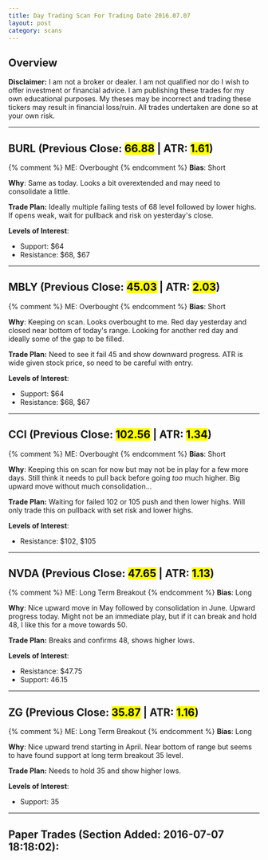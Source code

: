 ```yaml
---
title: Day Trading Scan For Trading Date 2016.07.07
layout: post
category: scans
---
```


Overview
--- 

**Disclaimer:** I am not a broker or dealer. I am not qualified nor do I wish to offer investment or financial advice. I am publishing these trades for my own educational purposes. My theses may be incorrect and trading these tickers may result in financial loss/ruin. All trades undertaken are done so at your own risk.

***

BURL (Previous Close: <mark>66.88</mark> | ATR: <mark>1.61</mark>)
---
{% comment %}
ME: Overbought
{% endcomment %}
**Bias**: Short

**Why**: Same as today. Looks a bit overextended and may need to consolidate a little.

**Trade Plan:** Ideally multiple failing tests of 68 level followed by lower highs. If opens weak, wait for pullback and risk on yesterday's close.

**Levels of Interest**:

* Support: $64
* Resistance: $68, $67

***

MBLY (Previous Close: <mark>45.03</mark> | ATR: <mark>2.03</mark>)
---
{% comment %}
ME: Overbought
{% endcomment %}
**Bias**: Short

**Why**: Keeping on scan. Looks overbought to me. Red day yesterday and closed near bottom of today's range. Looking for another red day and ideally some of the gap to be filled.

**Trade Plan:** Need to see it fail 45 and show downward progress. ATR is wide given stock price, so need to be careful with entry.

**Levels of Interest**:

* Support: $64
* Resistance: $68, $67

***

CCI (Previous Close: <mark>102.56</mark> | ATR: <mark>1.34</mark>)
---
{% comment %}
ME: Overbought
{% endcomment %}
**Bias**: Short

**Why**: Keeping this on scan for now but may not be in play for a few more days. Still think it needs to pull back before going *too* much higher. Big upward move without much consolidation...

**Trade Plan:** Waiting for failed 102 or 105 push and then lower highs. Will only trade this on pullback with set risk and lower highs.

**Levels of Interest**:

* Resistance: $102, $105

***

NVDA (Previous Close: <mark>47.65</mark> | ATR: <mark>1.13</mark>)
---
{% comment %}
ME: Long Term Breakout
{% endcomment %}
**Bias**: Long

**Why**: Nice upward move in May followed by consolidation in June.  Upward progress today. Might not be an immediate play, but if it can break and hold 48, I like this for a move towards 50.

**Trade Plan:** Breaks and confirms 48, shows higher lows.

**Levels of Interest**:

* Resistance: $47.75
* Support: 46.15

***

ZG (Previous Close: <mark>35.87</mark> | ATR: <mark>1.16</mark>)
---
{% comment %}
ME: Long Term Breakout
{% endcomment %}
**Bias**: Long

**Why**: Nice upward trend starting in April. Near bottom of range but seems to have found support at long term breakout 35 level.

**Trade Plan:** Needs to hold 35 and show higher lows.

**Levels of Interest**:

* Support: 35

***

Paper Trades (Section Added: 2016-07-07 18:18:02):
---

<div style="height:500px; width:100%">
<div style="float:left; margin-right:100px;">
<script src='https://www.tradervue.com/sharedt.js?id=4704349&width=600'></script>
</div>
</div>




